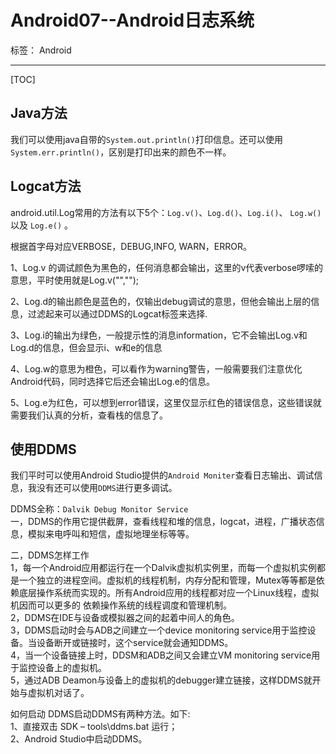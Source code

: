 # Android07--Android日志系统

标签： Android

---
[TOC]

## Java方法
我们可以使用java自带的`System.out.println()`打印信息。还可以使用`System.err.println()`，区别是打印出来的颜色不一样。

## Logcat方法
android.util.Log常用的方法有以下5个：`Log.v()`、`Log.d()`、`Log.i()`、 `Log.w()` 以及 `Log.e()` 。

根据首字母对应VERBOSE，DEBUG,INFO, WARN，ERROR。

1、Log.v 的调试颜色为黑色的，任何消息都会输出，这里的v代表verbose啰嗦的意思，平时使用就是Log.v("","");

2、Log.d的输出颜色是蓝色的，仅输出debug调试的意思，但他会输出上层的信息，过滤起来可以通过DDMS的Logcat标签来选择.

3、Log.i的输出为绿色，一般提示性的消息information，它不会输出Log.v和Log.d的信息，但会显示i、w和e的信息

4、Log.w的意思为橙色，可以看作为warning警告，一般需要我们注意优化Android代码，同时选择它后还会输出Log.e的信息。

5、Log.e为红色，可以想到error错误，这里仅显示红色的错误信息，这些错误就需要我们认真的分析，查看栈的信息了。

## 使用DDMS
我们平时可以使用Android Studio提供的`Android Moniter`查看日志输出、调试信息，我没有还可以使用`DDMS`进行更多调试。

DDMS全称：`Dalvik Debug Monitor Service`  
一，DDMS的作用它提供截屏，查看线程和堆的信息，logcat，进程，广播状态信息，模拟来电呼叫和短信，虚拟地理坐标等等。  

二，DDMS怎样工作  
1，每一个Android应用都运行在一个Dalvik虚拟机实例里，而每一个虚拟机实例都是一个独立的进程空间。虚拟机的线程机制，内存分配和管理，Mutex等等都是依赖底层操作系统而实现的。所有Android应用的线程都对应一个Linux线程，虚拟机因而可以更多的 依赖操作系统的线程调度和管理机制。  
2，DDMS在IDE与设备或模拟器之间的起着中间人的角色。   
3，DDMS启动时会与ADB之间建立一个device monitoring service用于监控设备。当设备断开或链接时，这个service就会通知DDMS。   
4，当一个设备链接上时，DDSM和ADB之间又会建立VM monitoring service用于监控设备上的虚拟机。   
5，通过ADB Deamon与设备上的虚拟机的debugger建立链接，这样DDMS就开始与虚拟机对话了。   

如何启动 DDMS启动DDMS有两种方法。如下:  
1、直接双击 SDK – tools\ddms.bat 运行；  
2、Android Studio中启动DDMS。  



